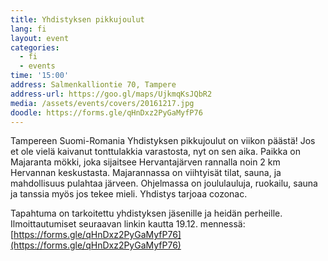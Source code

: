 ```yaml
---
title: Yhdistyksen pikkujoulut
lang: fi
layout: event
categories:
  - fi
  - events
time: '15:00'
address: Salmenkalliontie 70, Tampere
address-url: https://goo.gl/maps/UjkmqKsJQbR2
media: /assets/events/covers/20161217.jpg
doodle: https://forms.gle/qHnDxz2PyGaMyfP76
---
```


Tampereen Suomi-Romania Yhdistyksen pikkujoulut on viikon päästä! Jos et ole vielä kaivanut tonttulakkia varastosta, nyt on sen aika. Paikka on Majaranta mökki, joka sijaitsee Hervantajärven rannalla noin 2 km Hervannan keskustasta. Majarannassa on viihtyisät tilat, sauna, ja mahdollisuus pulahtaa järveen. Ohjelmassa on joululauluja, ruokailu, sauna ja tanssia myös jos tekee mieli. Yhdistys tarjoaa cozonac.

Tapahtuma on tarkoitettu yhdistyksen jäsenille ja heidän perheille. Ilmoittautumiset seuraavan linkin kautta 19.12. mennessä: [https://forms.gle/qHnDxz2PyGaMyfP76](https://forms.gle/qHnDxz2PyGaMyfP76)
